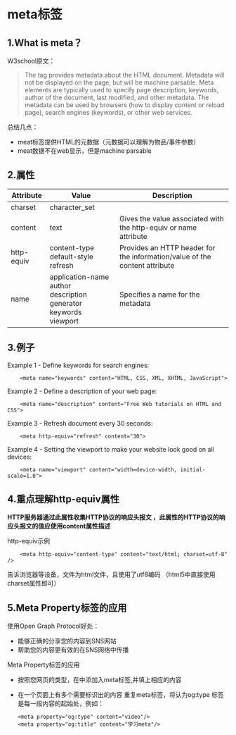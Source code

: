 # meta标签

## 1.What is meta？
 W3school原文：
> The <meta> tag provides metadata about the HTML document. Metadata will not be displayed on the page, but will be machine parsable.
  Meta elements are typically used to specify page description, keywords, author of the document, last modified, and other metadata.
  The metadata can be used by browsers (how to display content or reload page), search engines (keywords), or other web services.

  总结几点：
  * meat标签提供HTML的元数据（元数据可以理解为物品/事件参数）
  * meat数据不在web显示，但是machine parsable

## 2.属性
Attribute | Value	|Description
-----|-----|-----|
charset|	character_set
content|	text|	Gives the value associated with the http-equiv or name attribute
http-equiv|	content-type default-style  refresh	|Provides an HTTP header for the information/value of the content attribute
name|	application-name <br> author <br>description <br>generator<br> keywords <br>viewport|	Specifies a name for the metadata

## 3.例子

Example 1 - Define keywords for search engines:

        <meta name="keywords" content="HTML, CSS, XML, XHTML, JavaScript">
Example 2 - Define a description of your web page:


        <meta name="description" content="Free Web tutorials on HTML and CSS">

Example 3 - Refresh document every 30 seconds:

        <meta http-equiv="refresh" content="30">
Example 4 - Setting the viewport to make your website look good on all devices:

        <meta name="viewport" content="width=device-width, initial-scale=1.0">
## 4.重点理解http-equiv属性

**HTTP服务器通过此属性收集HTTP协议的响应头报文
，此属性的HTTP协议的响应头报文的值应使用content属性描述**

http-equiv示例

        <meta http-equiv="content-type" content="text/html; charset=utf-8" />

告诉浏览器等设备，文件为html文件，且使用了utf8编码
（html5中直接使用charset属性即可）

## 5.Meta Property标签的应用
使用Open Graph Protocol好处：
* 能够正确的分享您的内容到SNS网站
* 帮助您的内容更有效的在SNS网络中传播

Meta Property标签的应用
* 按照您网页的类型，在<head>中添加入meta标签,并填上相应的内容
* 在一个页面上有多个需要标识出的内容
 重复meta标签，将认为og:type 标签是每一段内容的起始处，例如：

      <meta property="og:type" content="video"/>
      <meta property="og:title" content="学习meta"/>

